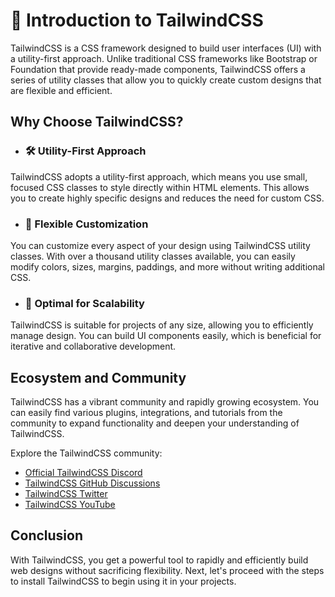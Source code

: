 # 🌟 Introduction to TailwindCSS

TailwindCSS is a CSS framework designed to build user interfaces (UI) with a utility-first approach. Unlike traditional CSS frameworks like Bootstrap or Foundation that provide ready-made components, TailwindCSS offers a series of utility classes that allow you to quickly create custom designs that are flexible and efficient.

## Why Choose TailwindCSS?

- ### 🛠️ Utility-First Approach

TailwindCSS adopts a utility-first approach, which means you use small, focused CSS classes to style directly within HTML elements. This allows you to create highly specific designs and reduces the need for custom CSS.

- ### 🎨 Flexible Customization

You can customize every aspect of your design using TailwindCSS utility classes. With over a thousand utility classes available, you can easily modify colors, sizes, margins, paddings, and more without writing additional CSS.

- ### 🚀 Optimal for Scalability

TailwindCSS is suitable for projects of any size, allowing you to efficiently manage design. You can build UI components easily, which is beneficial for iterative and collaborative development.

## Ecosystem and Community

TailwindCSS has a vibrant community and rapidly growing ecosystem. You can easily find various plugins, integrations, and tutorials from the community to expand functionality and deepen your understanding of TailwindCSS.

Explore the TailwindCSS community:
- [Official TailwindCSS Discord](https://discord.com/invite/7NF8GNe)
- [TailwindCSS GitHub Discussions](https://github.com/tailwindlabs/tailwindcss/discussions)
- [TailwindCSS Twitter](https://x.com/tailwindcss)
- [TailwindCSS YouTube](https://www.youtube.com/tailwindlabs)


## Conclusion

With TailwindCSS, you get a powerful tool to rapidly and efficiently build web designs without sacrificing flexibility. Next, let's proceed with the steps to install TailwindCSS to begin using it in your projects.
